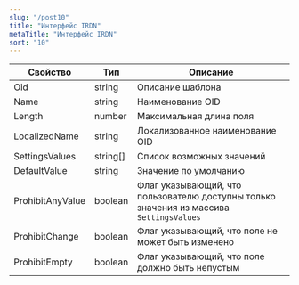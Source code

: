 ```yaml
---
slug: "/post10"
title: "Интерфейс IRDN"
metaTitle: "Интерфейс IRDN"
sort: "10"
---
```



| Свойство | Тип | Описание |
| --- | --- | --- |
| Oid | string | Описание шаблона |
| Name | string | Наименование OID |
| Length | number | Максимальная длина поля |
| LocalizedName | string | Локализованное наименование OID |
| SettingsValues | string[] | Список возможных значений |
| DefaultValue | string | Значение по умолчанию |
| ProhibitAnyValue | boolean | Флаг указывающий, что пользователю доступны только значения из массива `SettingsValues` |
| ProhibitChange | boolean | Флаг указывающий, что поле не может быть изменено |
| ProhibitEmpty | boolean | Флаг указывающий, что поле должно быть непустым |